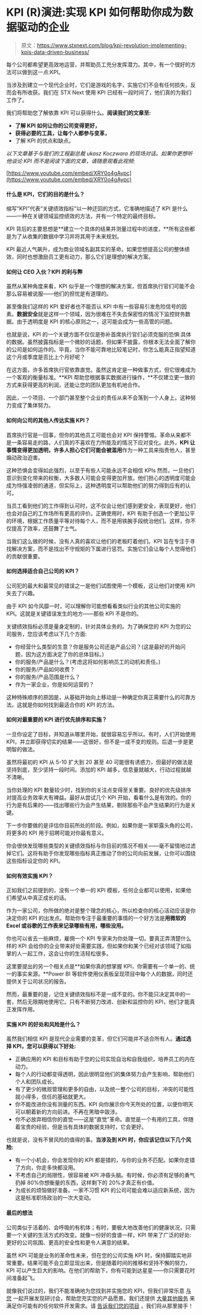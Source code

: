 # KPI (R)演进:实现 KPI 如何帮助你成为数据驱动的企业

> 原文：<https://www.stxnext.com/blog/kpi-revolution-implementing-kpis-data-driven-business/>

 每个公司都希望更高效地运营，并帮助员工充分发挥潜力。其中，有一个很好的方法可以做到这一点:KPI。

当涉及到建立一个现代企业时，它们是游戏的名字，实施它们不会有任何损失，反而会有所收获。我们在 STX Next 使用 KPI 已经有一段时间了，他们真的为我们工作了。

我们将帮助您了解依靠 KPI 可以获得什么。**阅读我们的文章至:**

*   **了解 KPI 如何让你的公司变得更好，**
*   **获得必要的工具，让每个人都参与变革，**
*   了解 KPI 的优点和缺点。

*以下文章基于与我们的工程副总裁 ukasz Koczwara 的现场对话。如果你更想听他谈论 KPI 而不是阅读下面的文章，请随意观看此视频:*

[https://www.youtube.com/embed/XRY0o4gAypc](https://www.youtube.com/embed/XRY0o4gAypc) 

#### 什么是 KPI，它们的目的是什么？

缩写“KPI”代表“关键绩效指标”以一种迂回的方式，它准确地描述了 KPI 是什么——一种在关键领域监控绩效的方法，并有一个特定的最终目标。

KPI 背后的主要思想是**建立一个具体的结果并测量过程中的进度，**所有这些都是为了从收集的数据中学习并将其用于未来规划。

KPI 最近人气飙升，成为商业领域名副其实的革命。如果您想提高公司的整体绩效，同时也想激励员工更有动力，那么它们是理想的解决方案。

#### 如何让 CEO 入伙？KPI 的利与弊

虽然从某种角度来看，KPI 似乎是一个理想的解决方案，但首席执行官们可能不会那么容易被说服——他们的担忧是有道理的。

甚至像我们这样的 KPI 爱好者也不能否认 KPI 中有一些容易引发危险信号的因素。**数据安全**就是这样一个领域，因为很难在不失去保密性的情况下监控财务数据。由于透明度是 KPI 的核心原则之一，这可能会成为一些高管的问题。

也就是说，KPI 的一个关键方面不仅仅是弥补首席执行官们必须克服的恐惧:具体的数据。虽然披露指标是一个微妙的话题，但如果不披露，你根本无法全面了解你的公司是如何运作的。毕竟，当你不能可靠地比较笔记时，你怎么能真正指望知道这个月或季度是否比上个月好呢？

在这方面，许多首席执行官依靠直觉。虽然这肯定是一种做事方式，但它很难成为一个客观的衡量标准。**KPI 帮助您根据事实数据进行操作，**不仅建立更一致的方式来获得更高的利润，还能让您的团队更加有机地合作。

因此，一个项目、一个部门甚至整个企业的责任从来不会落到一个人身上。这种努力变成了集体努力。

#### 如何向公司的其他人传达实施 KPI？

首席执行官是一回事，但你的其他员工可能也会对 KPI 保持警惕。革命从来都不是一条容易走的路，人们真的不喜欢在力所能及的情况下应对变化。此外，**KPI 让事情变得更加透明，许多人担心它们可能会被滥用**作为一种工具来指责他人，甚至煽动政治迫害。

这种恐惧会变得如此强烈，以至于有些人可能永远不会相信 KPIs 然而，一旦他们意识到变化带来的权衡，大多数人可能会变得更加开放。他们担心的透明度可能会成为恃强凌弱的通道，但实际上，这种透明度可以帮助他们的努力得到应有的认可。

当员工看到他们的工作得到认可时，这不仅会让他们感到更安全，表现更好，他们也会对自己的工作场所有更高的评价。正确使用时，KPI 有助于创造一个更加公平的环境，根据工作质量平等对待每个人，而不是用铁腕手段统治他们。这样，你不仅提高了效率，还鼓舞了士气。

当我们这么做的时候，没有人真的喜欢让他们的老板盯着他们。KPI 旨在专注于寻找解决方案，而不是找出不守规矩的下属进行惩罚。实施它们会让每个人觉得他们的贡献很重要。

#### 如何选择适合自己公司的 KPI？

公司犯的最大和最常见的错误之一是他们试图使用一个模板，这让他们对使用 KPI 失去了兴趣。

由于 KPI 如今风靡一时，可以理解你可能想看看类似行业的其他公司实施的 KPI。这就是关键错误发生的地方——那些 KPI 不是你的。

关键绩效指标必须是量身定制的，针对具体业务的。为了确保您的 KPI 为您的公司服务，您应该考虑以下几个方面:

*   你经营什么类型的生意？你是服务公司还是产品公司？(这是最好的开始问题，因为这方面决定了你的总体目标。)
*   你的服务/产品是什么？(考虑这将如何影响员工的动机和责任。)
*   你的服务/产品如何收费？
*   你的服务/产品范围是什么？
*   作为一家企业，你是如何运营的？

这种特殊顺序的原因是，从基础开始向上移动是一种确定你真正需要什么的可靠方法。这就是你如何找到最适合你的 KPI 的方法。

#### 如何对最重要的 KPI 进行优先排序和实施？

一旦你设定了目标，并知道从哪里开始，就很容易忘乎所以。有时，人们开始使用 KPI，并立即获得切实的结果——这很好，但不是一成不变的规则。后退一步是更明智的做法。

虽然将最初的 KPI 从 5-10 扩大到 20 甚至 40 可能很有诱惑力，但最好的做法是坚持到底，至少坚持一段时间。添加的 KPI 越多，信息量就越大，行动过程就越不清晰。

当你处理的 KPI 数量较少时，找到你的关注点变得至关重要。良好的优先级排序对提高业务效率大有裨益。最好从尝试几个 KPI 开始，看看什么是有效的。你的行为是有后果的——找出哪些行为会产生结果，剔除那些不会产生结果的行为是关键。

下一步你要做的是评估你目前所处的阶段。例如，如果你是一家崭露头角的公司，将更多的 KPI 用于招聘可能对你最有意义。

你会很快发现哪些类型的关键绩效指标与你目前的情况不相关——毫不留情地过滤掉它们。这将有助于你发现哪些指标真正推动了你的公司向前发展，让你可以围绕这些指标设定你的 KPI。

#### 如何有效实施 KPI？

正如我们之前提到的，没有一个单一的 KPI 模板，任何企业都可以使用，如果他们希望从中真正成长的话。

作为一家公司，你所做的绝对是整个理念的核心，所以检查你的核心活动应该是你决定你的 KPI 的出发点。帮助你专注于最重要的事情的一个好方法是**用微软的 Excel 或谷歌的工作表来记录哪些有用，哪些没用。**

你也可以省去一些麻烦，雇佣一个 KPI 专家来为你处理一切。要真正弄清楚什么样的 KPI 会给你的企业带来好处需要实践，但如果你和某个已经对该领域了如指掌的人一起工作，这会让你的生活轻松很多。

这里要提出的另一个相关点是**如果你真的想掌握 KPI，你需要有一个单一的、统一的事实来源。**Power BI 等软件使用仪表板呈现项目中每个人的数据，同时还提供关于公司状况的报告。

然而，最重要的是，记住关键绩效指标不是一成不变的。你不能只决定其中的一套，然后无限期地使用它。只有不断努力改进、创新和监控你的 KPI，他们才能真正发挥作用。

#### 实施 KPI 的好处和风险是什么？

虽然我们相信 KPI 是现代企业需要的变革，但它们可能并不适合所有人。**通过选择 KPI，您可以获得以下好处:**

*   正确应用的 KPI 和目标有助于您的公司实现自治和自我组织，培养员工的内在动力。
*   每个人的行动都变得透明，因此很明显他们的集体努力会产生影响，帮助他们个人和团队成长。
*   有了更少的微观管理和更多的自由，以及统一整个公司的目标，冲突的可能性就小得多，信任的基础就更大。
*   你不能改进你没有测量的东西。KPI 向你展示你今天所处的位置，以便你明天可以朝着新的方向前进。不再在黑暗中跋涉。
*   你不必放弃相信你的直觉——这是“直觉”革命。直觉是一个有用的工具，伴随着宝贵的经验，但是当有具体的数据支持时，它会更好。

也就是说，没有不冒风险的值得的事。**当涉及到 KPI 时，你应该记住以下几个风险:**

*   有一个小机会，你会发现你的 KPI 都是错的，与你的业务不匹配。如果你走错了方向，你走多快都没用。
*   不考虑自己的局限性，很容易被 KPI 冲昏头脑。有时候，你必须有足够的勇气扔掉 80%你想衡量的东西，这样剩下的 20%才真正有价值。
*   为成长的烦恼做好准备。一家不习惯 KPI 的公司可能会难以适应新系统，因为这是标准职场政治的一次大变动。

#### 最后的想法

公司类似于活着的、会呼吸的有机体；有时，要极大地改善他们的健康状况，只需要一个关键的生活方式的改变。就像一份好的食谱一样，KPI 带来了广泛的好处:更好的公司氛围、更高的安全性和更令人满意的结果。

虽然 KPI 可能是业务的革命性未来，但在您的公司实施 KPI 时，保持脚踏实地非常重要。结果可能不会立即显现出来，但是随着时间的推移和坚持不懈的努力，KPI 可以产生巨大的影响。在他们的帮助下，你有可能到达星星——你只需要花时间准备起飞。

就像我们说过的，我们不能准确地为您找到并实施您的 KPI，但我们非常乐意 [与您](https://www.stxnext.com/services/discovery-workshops/) 一起开展发现研讨会，帮助您充实您的产品愿景。我们还提供 [大量其他服务](https://www.stxnext.com/services/) 来满足你可能有的任何软件开发需求。请 [告诉我们您的项目](https://www.stxnext.com/hire-us) ，我们将从那里接手！